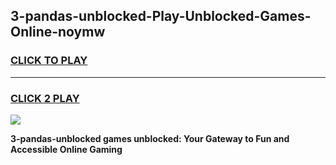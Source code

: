 
## 3-pandas-unblocked-Play-Unblocked-Games-Online-noymw
<h3>
<a href="https://premium76.site?title=3-pandas-unblocked&ref=25A">CLICK TO PLAY</a></h3>
<hr>

<h3>
<a href="https://premium76.site?title=3-pandas-unblocked&ref=25A">CLICK 2 PLAY</a>
  
</h3>

<a href="https://premium76.site?title=3-pandas-unblocked&ref=25A"><img src="https://clearcache.store/games.png"></a>


**3-pandas-unblocked games unblocked: Your Gateway to Fun and Accessible Online Gaming**
